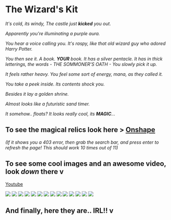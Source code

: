 # The Wizard's Kit

*It's cold, its windy, The castle just **kicked** you out.* 

*Apparently you're illuminating a purple aura.* 

*You hear a voice calling you. It's raspy, like that old wizard guy who adored Harry Potter.*

*You then see it. A book. **YOUR** book. It has a silver pentacle. It has in thick letterings, the words - THE SOMMONER'S OATH - You slowly pick it up.* 

*It feels rather heavy. You feel some sort of energy, mana, as they called it.* 

*You take a peek inside. Its contents shock you.* 

*Besides it lay a golden shrine.* 

*Almost looks like a futuristic sand timer.* 

*It somehow.. floats? It looks really cool, its **MAGIC**...*

## To see the magical relics look here > [Onshape](https://cad.onshape.com/documents/9fd4c40005c2ab907ba55fbb/w/a00ce89e437f5ab3dfb0a506/e/776ad95c629091854e1f18a4?renderMode=0&uiState=68ea1de7e4bcf3f543d731a8) 
*(If it shows you a 403 error, then grab the search bar, and press enter to refresh the page! This should work 10 times out of 11)*
                               
## To see some cool images and an awesome video, look *down* there v

[Youtube](https://www.youtube.com/shorts/7Jx8A2inyho)

![](Images/Screenshot%202025-10-11%20110402.png)
![](Images/Screenshot%202025-10-11%20110417.png)
![](Images/Screenshot%202025-10-11%20110442.png)
![](Images/Screenshot%202025-10-11%20110502.png)
![](Images/Screenshot%202025-10-11%20110512.png)
![](Images/Screenshot%202025-10-11%20110525.png)
![](Images/Screenshot%202025-10-11%20110545.png)
![](Images/Screenshot%202025-10-11%20110931.png)
![](Images/Screenshot%202025-10-11%20110946.png)
![](Images/Screenshot%202025-10-11%20111006.png)
![](Images/Screenshot%202025-10-11%20111023.png)
![](Images/Screenshot%202025-10-11%20111046.png)
![](Images/Screenshot%202025-10-11%20111112.png)
![](Images/Screenshot%202025-10-11%20111410.png)


## And finally, here they are.. IRL!! v
